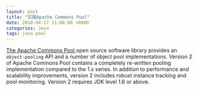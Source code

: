 ```yaml
---
layout: post
title: "实践Apache Commons Pool"
date: 2018-04-17 11:08:00 +0800
categories: Java
tags: java pool
---
```


[The Apache Commons Pool ](http://commons.apache.org/proper/commons-pool/)open source software library provides an `object-pooling` API and a number of object pool implementations. Version 2 of Apache Commons Pool contains a completely re-written pooling implementation compared to the 1.x series.  In addition to performance and scalability improvements, version 2 includes robust instance tracking and pool monitoring. Version 2 requires JDK level 1.6 or above.